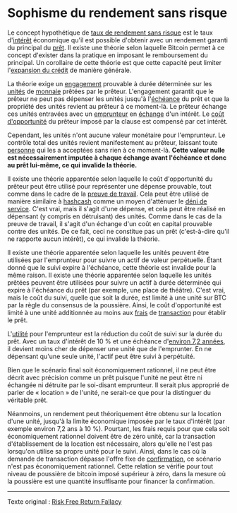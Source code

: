 Sophisme du rendement sans risque
=================================

Le concept hypothétique de [taux de rendement sans risque](https://en.wikipedia.org/wiki/Risk-free_interest_rate) est le taux d'[intérêt](ch101-glossary.md#intérêt) économique qu'il est possible d'obtenir avec un rendement garanti du principal du [prêt](ch101-glossary.md#prêt). Il existe une théorie selon laquelle Bitcoin permet à ce concept d'exister dans la pratique en imposant le remboursement du principal. Un corollaire de cette théorie est que cette capacité peut limiter l'[expansion du crédit](ch046-credit-expansion-fallacy.md) de manière générale.

La théorie exige un [engagement](https://fr.wikipedia.org/wiki/Engagement) prouvable à durée déterminée sur les [unités](ch101-glossary.md#unité) de [monnaie](ch101-glossary.md#monnaie) prêtées par le prêteur. L'engagement garantit que le prêteur ne peut pas dépenser les unités jusqu'à l'[échéance](https://fr.wikipedia.org/wiki/%C3%89ch%C3%A9ance_(finance)) du prêt et que la propriété des unités revient au prêteur à ce moment-là. Le prêteur échange ces unités entravées avec un [emprunteur](ch101-glossary.md#emprunteur) en [échange](ch101-glossary.md#échange) d'un intérêt. Le [coût d'opportunité](https://fr.wikipedia.org/wiki/Co%C3%BBt_d%27opportunit%C3%A9) du prêteur imposé par la clause est compensé par cet intérêt.

Cependant, les unités n'ont aucune valeur monétaire pour l'emprunteur. Le contrôle total des unités revient manifestement au prêteur, laissant toute [personne](ch101-glossary.md#personne) qui les a acceptées sans rien à ce moment-là. **Cette valeur nulle est nécessairement imputée à chaque échange avant l'échéance et donc au prêt lui-même, ce qui invalide la théorie.**

Il existe une théorie apparentée selon laquelle le coût d'opportunité du prêteur peut être utilisé pour représenter une dépense prouvable, tout comme dans le cadre de la [preuve de travail](ch101-glossary.md#preuve-de-travail). Cela peut être utilisé de manière similaire à [hashcash](https://fr.wikipedia.org/wiki/Hashcash) comme un moyen d'atténuer le [déni de service](https://fr.wikipedia.org/wiki/Attaque_par_d%C3%A9ni_de_service). C'est vrai, mais il s'agit d'une dépense, et cela peut être réalisé en dépensant (y compris en détruisant) des unités. Comme dans le cas de la preuve de travail, il s'agit d'un échange d'un coût en capital prouvable contre des unités. De ce fait, ceci ne constitue pas un prêt (c'est-à-dire qu'il ne rapporte aucun intérêt), ce qui invalide la théorie.

Il existe une théorie apparentée selon laquelle les unités peuvent être utilisées par l'emprunteur pour suivre un actif de valeur perpétuelle. Étant donné que le suivi expire à l'échéance, cette théorie est invalide pour la même raison. Il existe une théorie apparentée selon laquelle les unités prêtées peuvent être utilisées pour suivre un actif à durée déterminée qui expire à l'échéance du prêt (par exemple, une place de théâtre). C'est vrai, mais le coût du suivi, quelle que soit la durée, est limité à une unité sur BTC par la règle du consensus de la poussière. Ainsi, le coût d'opportunité est limité à une unité additionnée au moins aux [frais](ch101-glossary.md#frais) de [transaction](ch101-glossary.md#transaction) pour établir le prêt.

L'[utilité](ch101-glossary.md#utilité) pour l'emprunteur est la réduction du coût de suivi sur la durée du prêt. Avec un taux d'intérêt de 10 % et une échéance d'[environ 7,2 années](https://fr.wikipedia.org/wiki/R%C3%A8gle_des_72), il devient moins cher de dépenser une unité que de l'emprunter. En ne dépensant qu'une seule unité, l'actif peut être suivi à perpétuité.

Bien que le scénario final soit économiquement rationnel, il ne peut être décrit avec précision comme un prêt puisque l'unité ne peut être ni échangée ni détruite par le soi-disant emprunteur. Il serait plus approprié de parler de « location » de l'unité, ne serait-ce que pour la distinguer du véritable prêt.

Néanmoins, un rendement peut théoriquement être obtenu sur la location d'une unité, jusqu'à la limite économique imposée par le taux d'intérêt (par exemple environ 7,2 ans à 10 %). Pourtant, les frais requis pour que cela soit économiquement rationnel doivent être de zéro unité, car la transaction d'établissement de la location est nécessaire, alors qu'elle ne l'est pas lorsqu'on utilise sa propre unité pour le suivi. Ainsi, dans le cas où la demande de transaction dépasse l'offre fixe de [confirmation](ch101-glossary.md#confirmation), ce scénario n'est pas économiquement rationnel. Cette relation se vérifie pour tout niveau de poussière de bitcoin imposé supérieur à zéro, dans la mesure où la poussière est une quantité insuffisante pour financer la confirmation.

---

Texte original : [Risk Free Return Fallacy](https://github.com/libbitcoin/libbitcoin-system/wiki/Risk-Free-Return-Fallacy)